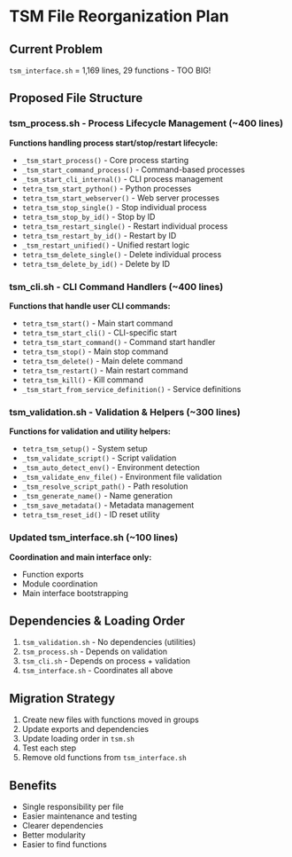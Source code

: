 # TSM File Reorganization Plan

## Current Problem
`tsm_interface.sh` = 1,169 lines, 29 functions - TOO BIG!

## Proposed File Structure

### tsm_process.sh - Process Lifecycle Management (~400 lines)
**Functions handling process start/stop/restart lifecycle:**
- `_tsm_start_process()` - Core process starting
- `_tsm_start_command_process()` - Command-based processes
- `_tsm_start_cli_internal()` - CLI process management
- `tetra_tsm_start_python()` - Python processes
- `tetra_tsm_start_webserver()` - Web server processes
- `tetra_tsm_stop_single()` - Stop individual process
- `tetra_tsm_stop_by_id()` - Stop by ID
- `tetra_tsm_restart_single()` - Restart individual process
- `tetra_tsm_restart_by_id()` - Restart by ID
- `_tsm_restart_unified()` - Unified restart logic
- `tetra_tsm_delete_single()` - Delete individual process
- `tetra_tsm_delete_by_id()` - Delete by ID

### tsm_cli.sh - CLI Command Handlers (~400 lines)
**Functions that handle user CLI commands:**
- `tetra_tsm_start()` - Main start command
- `tetra_tsm_start_cli()` - CLI-specific start
- `tetra_tsm_start_command()` - Command start handler
- `tetra_tsm_stop()` - Main stop command
- `tetra_tsm_delete()` - Main delete command
- `tetra_tsm_restart()` - Main restart command
- `tetra_tsm_kill()` - Kill command
- `_tsm_start_from_service_definition()` - Service definitions

### tsm_validation.sh - Validation & Helpers (~300 lines)
**Functions for validation and utility helpers:**
- `tetra_tsm_setup()` - System setup
- `_tsm_validate_script()` - Script validation
- `_tsm_auto_detect_env()` - Environment detection
- `_tsm_validate_env_file()` - Environment file validation
- `_tsm_resolve_script_path()` - Path resolution
- `_tsm_generate_name()` - Name generation
- `_tsm_save_metadata()` - Metadata management
- `tetra_tsm_reset_id()` - ID reset utility

### Updated tsm_interface.sh (~100 lines)
**Coordination and main interface only:**
- Function exports
- Module coordination
- Main interface bootstrapping

## Dependencies & Loading Order
1. `tsm_validation.sh` - No dependencies (utilities)
2. `tsm_process.sh` - Depends on validation
3. `tsm_cli.sh` - Depends on process + validation
4. `tsm_interface.sh` - Coordinates all above

## Migration Strategy
1. Create new files with functions moved in groups
2. Update exports and dependencies
3. Update loading order in `tsm.sh`
4. Test each step
5. Remove old functions from `tsm_interface.sh`

## Benefits
- Single responsibility per file
- Easier maintenance and testing
- Clearer dependencies
- Better modularity
- Easier to find functions